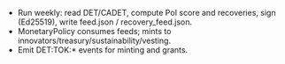 - Run weekly: read DET/CADET, compute PoI score and recoveries, sign (Ed25519), write feed.json / recovery_feed.json.
- MonetaryPolicy consumes feeds; mints to innovators/treasury/sustainability/vesting.
- Emit DET:TOK:* events for minting and grants.